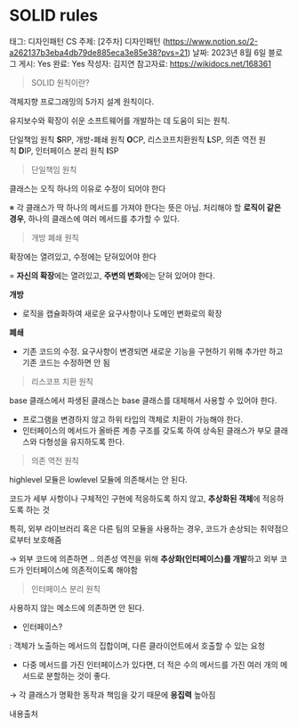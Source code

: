# SOLID rules

태그: 디자인패턴
CS 주제:  [2주차] 디자인패턴 (https://www.notion.so/2-a262137b3eba4db79de885eca3e85e38?pvs=21)
날짜: 2023년 8월 6일
블로그 게시: Yes
완료: Yes
작성자: 김지연
참고자료: https://wikidocs.net/168361


> SOLID 원칙이란?
> 

객체지향 프로그래밍의 5가지 설계 원칙이다.

유지보수와 확장이 쉬운 소프트웨어를 개발하는 데 도움이 되는 원칙.

단일책임 원칙 **S**RP, 개방-폐쇄 원칙 **O**CP, 리스코프치환원칙 **L**SP, 의존 역전 원칙 **D**IP, 인터페이스 분리 원칙 **I**SP

> 단일책임 원칙
> 

클래스는 오직 하나의 이유로 수정이 되어야 한다

※ 각 클래스가 딱 하나의 메서드를 가져야 한다는 뜻은 아님. 처리해야 할 **로직이 같은 경우**, 하나의 클래스에 여러 메서드를 추가할 수 있다.

> 개방 폐쇄 원칙
> 

확장에는 열려있고, 수정에는 닫혀있어야 한다

= **자신의 확장**에는 열려있고, **주변의 변화**에는 닫혀 있어야 한다.

**개방**

- 로직을 캡슐화하여 새로운 요구사항이나 도메인 변화로의 확장

**폐쇄**

- 기존 코드의 수정. 요구사항이 변경되면 새로운 기능을 구현하기 위해 추가만 하고 기존 코드는 수정하면 안 됨

> 리스코프 치환 원칙
> 

base 클래스에서 파생된 클래스는 base 클래스를 대체해서 사용할 수 있어야 한다.

- 프로그램을 변경하지 않고 하위 타입의 객체로 치환이 가능해야 한다.
- 인터페이스의 메서드가 올바른 계층 구조를 갖도록 하여 상속된 클래스가 부모 클래스와 다형성을 유지하도록 한다.

> 의존 역전 원칙
> 

highlevel 모듈은 lowlevel 모듈에 의존해서는 안 된다.

코드가 세부 사항이나 구체적인 구현에 적응하도록 하지 않고, **추상화된 객체**에 적응하도록 하는 것

특히, 외부 라이브러리 혹은 다른 팀의 모듈을 사용하는 경우, 코드가 손상되는 취약점으로부터 보호해줌

→ 외부 코드에 의존하면 .. 의존성 역전을 위해 **추상화(인터페이스)를 개발**하고 외부 코드가 인터페이스에 의존적이도록 해야함

> 인터페이스 분리 원칙
> 

사용하지 않는 메소드에 의존하면 안 된다.

- 인터페이스?

: 객체가 노출하는 메서드의 집합이며, 다른 클라이언트에서 호출할 수 있는 요청

- 다중 메서드를 가진 인터페이스가 있다면, 더 적은 수의 메서드를 가진 여러 개의 메서드로 분할하는 것이 좋다.

→ 각 클래스가 명확한 동작과 책임을 갖기 때문에 **응집력** 높아짐

내용출처